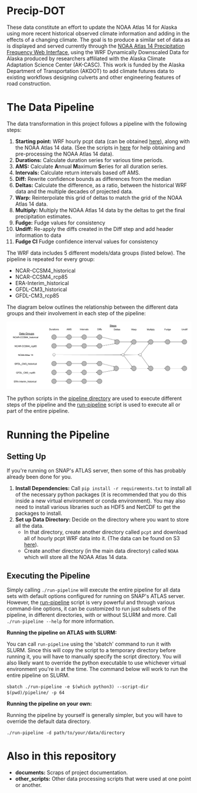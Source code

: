 # Precip-DOT

These data constitute an effort to update the NOAA Atlas 14 for Alaska using more recent historical observed climate information and adding in the effects of a changing climate. The goal is to produce a similar set of data as is displayed and served currently through the [NOAA Atlas 14 Precipitation Frequency Web Interface](https://hdsc.nws.noaa.gov/hdsc/pfds/pfds_map_ak.html), using the WRF Dynamically Downscaled Data for Alaska produced by researchers affiliated with the Alaska Climate Adaptation Science Center (AK-CASC). This work is funded by the Alaska Department of Transportation (AKDOT) to add climate futures data to existing workflows designing culverts and other engineering features of road construction.

# The Data Pipeline

The data transformation in this project follows a pipeline with the following steps: 

1. **Starting point:** WRF hourly pcpt data (can be obtained [here](http://wrf-ak-ar5.s3-website-us-east-1.amazonaws.com/)), along with the NOAA Atlas 14 data. (See the scripts in [here](other_scripts/) for help obtaining and pre-processing the NOAA Atlas 14 data).
2. **Durations:** Calculate duration series for various time periods.
3. **AMS:** Calculate **A**nnual **M**aximum **S**eries for all duration series.
4. **Intervals:** Calculate return intervals based off AMS.
5. **Diff:** Rewrite confidence bounds as differences from the median
6. **Deltas:** Calculate the difference, as a ratio, between the historical WRF data and the multiple decades of projected data.
7. **Warp:** Reinterpolate this grid of deltas to match the grid of the NOAA Atlas 14 data.
8. **Multiply:** Multiply the NOAA Atlas 14 data by the deltas to get the final precipitation estimates.
9. **Fudge:** Fudge values for consistency
10. **Undiff:** Re-apply the diffs created in the Diff step and add header information to data
11. **Fudge CI** Fudge confidence interval values for consistency

The WRF data includes 5 different models/data groups (listed below). The pipeline is repeated for every group:

* NCAR-CCSM4_historical
* NCAR-CCSM4_rcp85
* ERA-Interim_historical
* GFDL-CM3_historical
* GFDL-CM3_rcp85

The diagram below outlines the relationship between the different data groups and their
involvement in each step of the pipeline:

![Diagram of data-processing pipeline](documents/pipeline-overview.png)

The python scripts in the [pipeline directory](pipeline/) are used to execute different steps of the pipeline and the [run-pipeline](run-pipeline) script is used to execute all or part of the entire pipeline.

# Running the Pipeline

## Setting Up

If you're running on SNAP's ATLAS server, then some of this has probably already been done for you.

1. **Install Dependencies:** Call `pip install -r requirements.txt` to install all of the necessary python packages (it is recommended that you do this inside a new virtual environment or conda environment). You may also need to install various libraries such as HDF5 and NetCDF to get the packages to install.
2. **Set up Data Directory:** Decide on the directory where you want to store all the data.
    * In that directory, create another directory called `pcpt` and download all of hourly pcpt WRF data into it. (The data can be found on S3 [here](http://wrf-ak-ar5.s3-website-us-east-1.amazonaws.com/)).
    * Create another directory (in the main data directory) called `NOAA` which will store all the NOAA Atlas 14 data.

## Executing the Pipeline

Simply calling `./run-pipeline` will execute the entire pipeline for all data sets with default options configured for running on SNAP's ATLAS server. However, the [run-pipeline](run-pipeline) script is very powerful and through various command-line options, it can be customized to run just subsets of the pipeline, in different directories, with or without SLURM and more. Call `./run-pipeline --help` for more information.

**Running the pipeline on ATLAS with SLURM:**

You can call `run-pipeline` using the 'sbatch' command to run it with SLURM. Since this will copy the script to a temporary directory before running it, you will have to manually specify the script directory. You will also likely want to override the python executable to use whichever virtual environment you're in at the time. The command below will work to run the entire pipeline
on SLURM.
```
sbatch ./run-pipeline -e $(which python3) --script-dir $(pwd)/pipeline/ -p 64
```

**Running the pipeline on your own:**

Running the pipeline by yourself is generally simpler, but you will have to override the default data directory.
```
./run-pipeline -d path/to/your/data/directory
```

# Also in this repository

* **documents:** Scraps of project documentation.
* **other_scripts:** Other data processing scripts that were used at one point or another.
